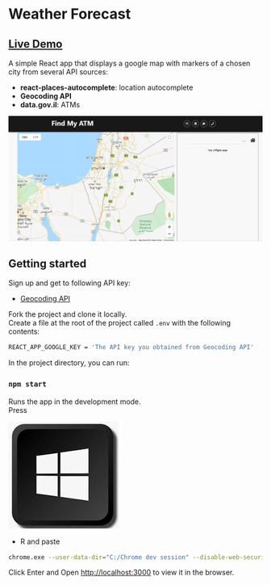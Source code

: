 
# Weather Forecast 

## [Live Demo](https://find-atm-asaf.netlify.app/)

A simple React app that displays a google map with markers of a chosen city from several API sources:

- **react-places-autocomplete**: location autocomplete
- **Geocoding API**
- **data.gov.il**: ATMs

![Home Page](https://github.com/asaf6024/Find-ATM/blob/master/public/images/findMyAtm.JPG)


## Getting started

Sign up and get to following API key:
- [Geocoding API](https://developers.google.com/maps/documentation/geocoding/overview)

Fork the project and clone it locally.<br />
Create a file at the root of the project called `.env` with the following contents:

```sh
REACT_APP_GOOGLE_KEY = 'The API key you obtained from Geocoding API'
```

In the project directory, you can run:

### `npm start`

Runs the app in the development mode.<br />
Press

![Home Page](https://github.com/asaf6024/Find-ATM/blob/master/public/images/windows.JPG)
 + R and paste
```sh
chrome.exe --user-data-dir="C:/Chrome dev session" --disable-web-security
```
Click Enter and Open [http://localhost:3000](http://localhost:3000) to view it in the browser.
